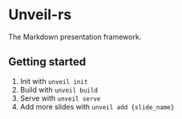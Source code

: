 # Unveil-rs 

The Markdown presentation framework. 

## Getting started
1. Init with `unveil init`
2. Build with `unveil build`
3. Serve with `unveil serve`
4. Add more slides with `unveil add {slide_name}`
